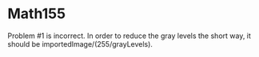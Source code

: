 # Math155
Problem #1 is incorrect.  In order to reduce the gray levels the short way, it should be importedImage/(255/grayLevels).
